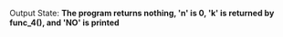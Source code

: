 Output State: **The program returns nothing, 'n' is 0, 'k' is returned by func_4(), and 'NO' is printed**